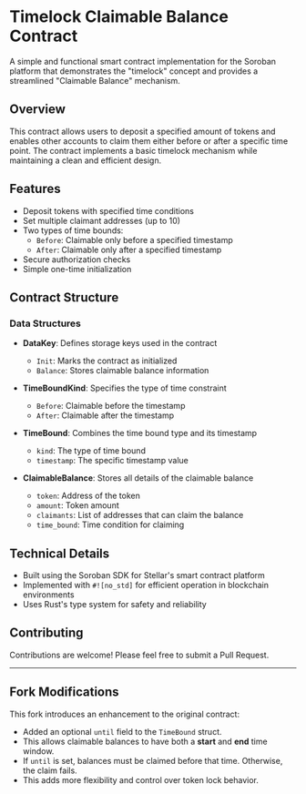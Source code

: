 # Timelock Claimable Balance Contract

A simple and functional smart contract implementation for the Soroban platform that demonstrates the "timelock" concept and provides a streamlined "Claimable Balance" mechanism.

## Overview

This contract allows users to deposit a specified amount of tokens and enables other accounts to claim them either before or after a specific time point. The contract implements a basic timelock mechanism while maintaining a clean and efficient design.

## Features

- Deposit tokens with specified time conditions
- Set multiple claimant addresses (up to 10)
- Two types of time bounds:
  - `Before`: Claimable only before a specified timestamp
  - `After`: Claimable only after a specified timestamp
- Secure authorization checks
- Simple one-time initialization

## Contract Structure

### Data Structures

- **DataKey**: Defines storage keys used in the contract
  - `Init`: Marks the contract as initialized
  - `Balance`: Stores claimable balance information

- **TimeBoundKind**: Specifies the type of time constraint
  - `Before`: Claimable before the timestamp
  - `After`: Claimable after the timestamp

- **TimeBound**: Combines the time bound type and its timestamp
  - `kind`: The type of time bound
  - `timestamp`: The specific timestamp value

- **ClaimableBalance**: Stores all details of the claimable balance
  - `token`: Address of the token
  - `amount`: Token amount
  - `claimants`: List of addresses that can claim the balance
  - `time_bound`: Time condition for claiming

## Technical Details

- Built using the Soroban SDK for Stellar's smart contract platform
- Implemented with `#![no_std]` for efficient operation in blockchain environments
- Uses Rust's type system for safety and reliability

## Contributing

Contributions are welcome! Please feel free to submit a Pull Request.



---

##  Fork Modifications

This fork introduces an enhancement to the original contract:

- Added an optional `until` field to the `TimeBound` struct.
- This allows claimable balances to have both a **start** and **end** time window.
- If `until` is set, balances must be claimed before that time. Otherwise, the claim fails.
- This adds more flexibility and control over token lock behavior.
